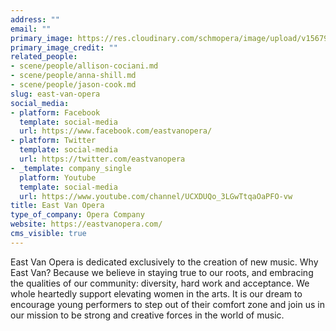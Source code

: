 ```yaml
---
address: ""
email: ""
primary_image: https://res.cloudinary.com/schmopera/image/upload/v1567969784/media/2019/09/Logo-EVO_dbsru4.jpg
primary_image_credit: ""
related_people:
- scene/people/allison-cociani.md
- scene/people/anna-shill.md
- scene/people/jason-cook.md
slug: east-van-opera
social_media:
- platform: Facebook
  template: social-media
  url: https://www.facebook.com/eastvanopera/
- platform: Twitter
  template: social-media
  url: https://twitter.com/eastvanopera
- _template: company_single
  platform: Youtube
  template: social-media
  url: https://www.youtube.com/channel/UCXDUQo_3LGwTtqaOaPFO-vw
title: East Van Opera
type_of_company: Opera Company
website: https://eastvanopera.com/
cms_visible: true
---
```

East Van Opera is dedicated exclusively to the creation of new music. Why East Van? Because we believe in staying true to our roots, and embracing the qualities of our community: diversity, hard work and acceptance. We whole heartedly support elevating women in the arts. It is our dream to encourage young performers to step out of their comfort zone and join us in our mission to be strong and creative forces in the world of music.